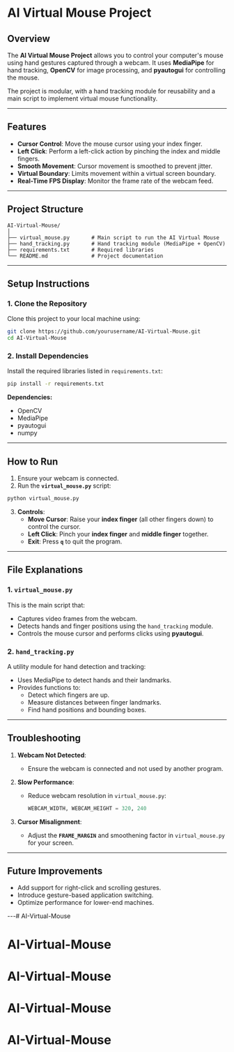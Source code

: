 # **AI Virtual Mouse Project**

## **Overview**
The **AI Virtual Mouse Project** allows you to control your computer's mouse using hand gestures captured through a webcam. It uses **MediaPipe** for hand tracking, **OpenCV** for image processing, and **pyautogui** for controlling the mouse.

The project is modular, with a hand tracking module for reusability and a main script to implement virtual mouse functionality.

---

## **Features**
- **Cursor Control**: Move the mouse cursor using your index finger.
- **Left Click**: Perform a left-click action by pinching the index and middle fingers.
- **Smooth Movement**: Cursor movement is smoothed to prevent jitter.
- **Virtual Boundary**: Limits movement within a virtual screen boundary.
- **Real-Time FPS Display**: Monitor the frame rate of the webcam feed.

---

## **Project Structure**

```plaintext
AI-Virtual-Mouse/
│
├── virtual_mouse.py       # Main script to run the AI Virtual Mouse
├── hand_tracking.py       # Hand tracking module (MediaPipe + OpenCV)
├── requirements.txt       # Required libraries
└── README.md              # Project documentation
```

---

## **Setup Instructions**

### 1. **Clone the Repository**
Clone this project to your local machine using:

```bash
git clone https://github.com/yourusername/AI-Virtual-Mouse.git
cd AI-Virtual-Mouse
```

### 2. **Install Dependencies**
Install the required libraries listed in `requirements.txt`:

```bash
pip install -r requirements.txt
```

**Dependencies:**
- OpenCV
- MediaPipe
- pyautogui
- numpy

---

## **How to Run**

1. Ensure your webcam is connected.
2. Run the **`virtual_mouse.py`** script:

```bash
python virtual_mouse.py
```

3. **Controls**:
   - **Move Cursor**: Raise your **index finger** (all other fingers down) to control the cursor.
   - **Left Click**: Pinch your **index finger** and **middle finger** together.
   - **Exit**: Press **`q`** to quit the program.

---

## **File Explanations**

### **1. `virtual_mouse.py`**
This is the main script that:
- Captures video frames from the webcam.
- Detects hands and finger positions using the `hand_tracking` module.
- Controls the mouse cursor and performs clicks using **pyautogui**.

### **2. `hand_tracking.py`**
A utility module for hand detection and tracking:
- Uses MediaPipe to detect hands and their landmarks.
- Provides functions to:
   - Detect which fingers are up.
   - Measure distances between finger landmarks.
   - Find hand positions and bounding boxes.

---

## **Troubleshooting**

1. **Webcam Not Detected**:
   - Ensure the webcam is connected and not used by another program.

2. **Slow Performance**:
   - Reduce webcam resolution in `virtual_mouse.py`:
     ```python
     WEBCAM_WIDTH, WEBCAM_HEIGHT = 320, 240
     ```

3. **Cursor Misalignment**:
   - Adjust the **`FRAME_MARGIN`** and smoothening factor in `virtual_mouse.py` for your screen.

---

## **Future Improvements**
- Add support for right-click and scrolling gestures.
- Introduce gesture-based application switching.
- Optimize performance for lower-end machines.

---# AI-Virtual-Mouse
# AI-Virtual-Mouse
# AI-Virtual-Mouse
# AI-Virtual-Mouse
# AI-Virtual-Mouse
